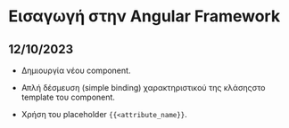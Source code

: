 # Εισαγωγή στην Angular Framework

## 12/10/2023

- Δημιουργία νέου component.

- Απλή δέσμευση (simple binding) χαρακτηριστικού της κλάσηςστο template του component. 

- Χρήση του placeholder `{{<attribute_name}}`.